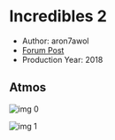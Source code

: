 # Incredibles 2

* Author: aron7awol
* [Forum Post](https://www.avsforum.com/threads/bass-eq-for-filtered-movies.2995212/post-57049344)
* Production Year: 2018

## Atmos

![img 0](https://i.imgur.com/mDv9d9K.jpg)

![img 1](https://i.imgur.com/tq85hpt.png)

